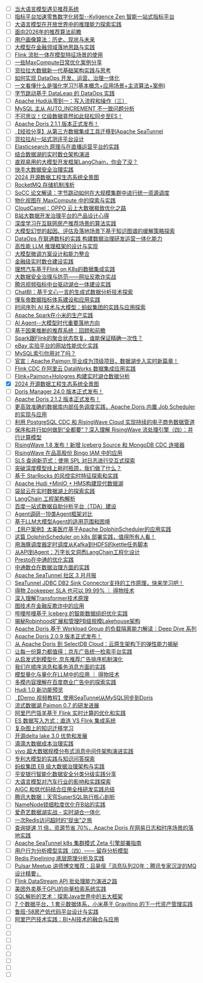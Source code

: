- [ ] [当大语言模型遇见推荐系统](https://mp.weixin.qq.com/s/sHrs3JWKSPW2r-1Pf6KOOQ)
- [ ] [指标平台加速零售数字化转型--Kyligence Zen 智能一站式指标平台](https://mp.weixin.qq.com/s/doA0q-2hmqhDBpFEQtHWNQ)
- [ ] [大语言模型在开放世界中的推理能力探索实践](https://mp.weixin.qq.com/s/LZ6lkTTOom-mbqV9IJ-OZg)
- [ ] [面向2026年的推荐算法前瞻](https://mp.weixin.qq.com/s/orBKeVe-osOh2PKr7ldlQQ)
- [ ] [用户画像算法：历史、现状与未来](https://mp.weixin.qq.com/s/3obuUXE2EE-X_o_qT9GY1w)
- [ ] [大模型在金融领域落地思路与实践](https://mp.weixin.qq.com/s/Zfzd-MCXADSJl_wGtwUU9g)
- [ ] [Flink 流批一体在模型特征场景的使用](https://mp.weixin.qq.com/s/SV5LnN_PyROMgbQBBUbYkw)
- [ ] [一些MaxCompute日常优化案例分享](https://mp.weixin.qq.com/s/2TUdcopVjlUTpOpxgS-QtA)
- [ ] [货拉拉大数据新一代基础架构实践与思考](https://mp.weixin.qq.com/s/qGpGj1fXWK0kARnrOkSqSA)
- [ ] [如何实现 DataOps 开发、运营、治理一体化](https://mp.weixin.qq.com/s/quaA_NuOfi8baFSHBzFCvg)
- [ ] [一文看懂什么是强化学习?(基本概念+应用场景+主流算法+案例)](https://mp.weixin.qq.com/s/t0Q56rJGeabzLRSKjvrrEQ)
- [ ] [字节跳动基于 DataLeap 的 DataOps 实践](https://mp.weixin.qq.com/s/XmmomuLW0UJZ4RRbLpE4OA)
- [ ] [Apache Hudi从零到一：写入流程和操作（三）](https://mp.weixin.qq.com/s/miQaELd5JCYvN5wLXX8nyw)
- [ ] [MySQL 主从 AUTO_INCREMENT 不一致问题分析](https://mp.weixin.qq.com/s/uZoKRTKryGvBNPSlCXQchw)
- [ ] [不可思议！亿级数据竟然如此轻松同步至ES！](https://mp.weixin.qq.com/s/JyH0AHy0VmOe_qiBKSU_RQ)
- [ ] [Apache Doris 2.1.1 版本正式发布！](https://mp.weixin.qq.com/s/unvwDFNjQA6yhCRwidFPDA)
- [ ] [【经验分享】从第三方数据集成工具迁移到Apache SeaTunnel](https://mp.weixin.qq.com/s/PInvlTtg_A9Ap5azoIj_4A)
- [ ] [货拉拉AI一站式测评平台设计](https://mp.weixin.qq.com/s/_GDs3OEXGZmFcBcy0EpYsg)
- [ ] [Elasticsearch 原理与在直播运营平台的实践](https://mp.weixin.qq.com/s/Zfc8pjliWeYwNRtZKQF_NQ)
- [ ] [结合数据湖的实时数仓架构演进](https://mp.weixin.qq.com/s/fB9j-GC3FstpxCYKNASUAw)
- [ ] [直观易用的大模型开发框架LangChain，你会了没？](https://mp.weixin.qq.com/s/oL54vDItOVrgPLJZJw9gqw)
- [ ] [快手大数据安全治理实践](https://mp.weixin.qq.com/s/mOlppsvThT9EADJCJUPQ5g)
- [ ] [2024 开源数据工程生态系统全景图](https://mp.weixin.qq.com/s/gIT_WI3kpvqOyGbOKEriUQ)
- [ ] [RocketMQ 存储机制浅析](https://mp.weixin.qq.com/s/5qI2m_fEqMwQKvDI3J7RMw)
- [ ] [SoCC 论文解读：字节跳动如何在大规模集群中进行统一资源调度](https://mp.weixin.qq.com/s/qy3X92soHPcMu8BrovYvGA)
- [ ] [物化视图在 MaxCompute 中的探索与实践](https://mp.weixin.qq.com/s/v4HLHtOMKTbrdBD-1yOdJg)
- [ ] [CloudCamel：OPPO 云上大数据极致优化之路](https://mp.weixin.qq.com/s/w5lrAteT304VcL_ncdGFqQ)
- [ ] [B站大数据开发治理平台的产品设计心得](https://mp.weixin.qq.com/s/-gss5oSEs9E6lxcz6Qa9ug)
- [ ] [深度学习在互联网房产推荐场景的算法实践](https://mp.weixin.qq.com/s/0UhiuyPTwdhWkdwO5CI9sg)
- [ ] [大模型幻觉的起因、评估及落地场景下基于知识图谱的缓解策略探索](https://mp.weixin.qq.com/s/RRSgEnhQ1XfBRg4zosb5pA)
- [ ] [DataOps 在联通数科的实践 构建数据治理研发运营一体化能力](https://mp.weixin.qq.com/s/aI95kAcx5Du_h_r8Rkk7uA)
- [ ] [高性能 LLM 推理框架的设计与实现](https://mp.weixin.qq.com/s/ADsaNBbGoA7zx6YdmOMsyA)
- [ ] [大模型微调方案设计和能力整合](https://mp.weixin.qq.com/s/H9N833tu-GE6d5yP5vZmQA)
- [ ] [金融级实时数仓建设实践](https://mp.weixin.qq.com/s/mVIyeOxpfDSPLl-69Es-zw)
- [ ] [理想汽车基于Flink on K8s的数据集成实践](https://mp.weixin.qq.com/s/JaPBUI0c8YzIMKNatd4faA)
- [ ] [大数据安全治理与防范——网址反欺诈实战](https://mp.weixin.qq.com/s/NzlJ_lcgNOz5JaEP0jaShg)
- [ ] [腾讯视频指标中台驱动湖仓一体建设实践](https://mp.weixin.qq.com/s/N6QSy_p_3nFGAr4wxlOHNA)
- [ ] [ChatBI：基于文心一言的生成式数据分析技术探索](https://mp.weixin.qq.com/s/G7jCwl09X3yTpRXIpV_aiQ)
- [ ] [懂车帝数据指标体系建设和应用实践](https://mp.weixin.qq.com/s/B3AzU6gvB8JLXZDyWOGNFg)
- [ ] [时间序列 AI 技术与大模型：蚂蚁集团的实践与应用探索](https://mp.weixin.qq.com/s/Y9lG0wxA1zfMEsNkLCiA-Q)
- [ ] [Apache Spark在小米的生产实践](https://mp.weixin.qq.com/s/TfahTB7C9IPFkKH-OXSjQw)
- [ ] [Al Agent--大模型时代重要落地方向](https://mp.weixin.qq.com/s/nCYJD5-E7UOEthl3ff5i5A)
- [ ] [基于因果推断的推荐系统：回顾和前瞻](https://mp.weixin.qq.com/s/DkW3B5n4ZvPg7_UlArxipA)
- [ ] [Spark跟Flink的聚合状态恢复，谁能保证精确一次性？](https://mp.weixin.qq.com/s/9i_UlCkjlJUxTQBA3_blhw)
- [ ] [eBay 实验平台的网站性能优化实践](https://mp.weixin.qq.com/s/ukYl6CEFV7skff_hnA81SQ)
- [ ] [MySQL索引你用对了吗？](https://mp.weixin.qq.com/s/bxqw0Arey3Qia4jjmgmCtQ)
- [ ] [官宣｜Apache Paimon 毕业成为顶级项⽬，数据湖步⼊实时新篇章！](https://mp.weixin.qq.com/s/MqJtqyOGlwgBHFsnRnOm9w)
- [ ] [Flink CDC 在阿里云 DataWorks 数据集成应用实践](https://mp.weixin.qq.com/s/GvV2CW7C8iW7HGk6nZvG0g)
- [ ] [Flink+Paimon+Hologres 构建实时湖仓数据分析](https://mp.weixin.qq.com/s/CWbs2eO-DALmHs_TZtIRaQ)
- [x] [2024 开源数据工程生态系统全景图](https://smartsi.blog.csdn.net/article/details/138015439)
- [ ] [Doris Manager 24.0 版本正式发布！](https://mp.weixin.qq.com/s/7eqPiteqiqbLh3qONukQsg)
- [ ] [Apache Doris 2.1.2 版本正式发布！](https://mp.weixin.qq.com/s/nGeQ6VjEtyaggGiaxFY8FA)
- [ ] [更高效准确的数据库内部任务调度实践，Apache Doris 内置 Job Scheduler 的实现与应用](https://mp.weixin.qq.com/s/n6oRGiaph0O8ECLNsMFLBg)
- [ ] [利用 PostgreSQL CDC 和 RisingWave Cloud 实现持续的电子商务数据管道](https://mp.weixin.qq.com/s/phVMVT6iXFNnvjIje6Nq7Q)
- [ ] [保序和并行如何做到“全都要”？深入理解 RisingWave 流处理引擎（四）：并行计算模型](https://mp.weixin.qq.com/s/FC_-nZCA9_DfVsnBBBm71A)
- [ ] [RisingWave 1.8 发布！新增 Iceberg Source 和 MongoDB CDC 连接器](https://mp.weixin.qq.com/s/pDe4LnqeBM9r5fIlfcLlKw)
- [ ] [RisingWave 在品高股份 Bingo IAM 中的应用](https://mp.weixin.qq.com/s/oQVavDkDkTJMy3UvuGD_vg)
- [ ] [SLS 查询新范式：使用 SPL 对日志进行交互式探索](https://mp.weixin.qq.com/s/jRYZTenuTSMtEGT6_bw7Hw)
- [ ] [突破深度模型线上耗时瓶颈，我们做了什么？](https://mp.weixin.qq.com/s/dvnlcMJl-mI7ulfYC7Q6jA)
- [ ] [基于 StarRocks 的风控实时特征探索和实践](https://mp.weixin.qq.com/s/eGnmM-f2BwVelKts9iDBew)
- [ ] [Apache Hudi +MinIO + HMS构建现代数据湖](https://mp.weixin.qq.com/s/rCJ6XikkU03VvuLj3eFoGQ)
- [ ] [袋鼠云在实时数据湖上的探索实践](https://mp.weixin.qq.com/s/-EnEnFKroXyeWF5N46cWxw)
- [ ] [LangChain 工程架构解析](https://mp.weixin.qq.com/s/YaYjo0i2kbafvgj-EjAMfA)
- [ ] [百度一站式数据自助分析平台（TDA）建设](https://mp.weixin.qq.com/s/gQEKKnhXPJTTLi-swONQdQ)
- [ ] [Agent调研--19类Agent框架对比](https://mp.weixin.qq.com/s/rogMCoS1zDN0mAAC5EKhFQ)
- [ ] [基于LLM大模型Agent的适用范围和困境](https://mp.weixin.qq.com/s/c05e7n4JmaAkbyaWszdc1Q)
- [ ] [【用户案例】太美医疗基于Apache DolphinScheduler的应用实践](https://mp.weixin.qq.com/s/4IHZsYiI7DzQEUqUa79gzg)
- [ ] [这篇 DolphinScheduler on k8s 部署实践，值得所有人看！](https://mp.weixin.qq.com/s/Q0Ud5CgmtaeBU52jgvkQbw)
- [ ] [用海豚调度器定时调度从Kafka到HDFS的kettle任务脚本](https://mp.weixin.qq.com/s/yqdu3uH68z5u7IPxauRHfw)
- [ ] [从API到Agent：万字长文洞悉LangChain工程化设计](https://mp.weixin.qq.com/s/zGS9N92R6dsc9Jk57pmYSg)
- [ ] [Presto在中通的优化实践](https://mp.weixin.qq.com/s/7AETTzjEUusXun9GC82-BA)
- [ ] [中通数仓在数据治理方面的实践](https://mp.weixin.qq.com/s/kZLUVfiM3MhnzOYZvn5cFA)
- [ ] [Apache SeaTunnel 社区 3 月月报](https://mp.weixin.qq.com/s/UW74lglhiU-2fydL921y3Q)
- [ ] [SeaTunnel JDBC DB2 Sink Connector支持的工作原理，快来学习吧！](https://mp.weixin.qq.com/s/Sqc5y8C58a7RoSSuNQGFuA)
- [ ] [得物 Zookeeper SLA 也可以 99.99% ｜ 得物技术](https://mp.weixin.qq.com/s/cICbX3Zeq1BsikbUkhfrKw)
- [ ] [深入理解Transformer技术原理](https://mp.weixin.qq.com/s/ivojJPtsk15_wuj-1ZZ5-w)
- [ ] [图技术在金融反欺诈中的应用](https://mp.weixin.qq.com/s/qktRS4vjUOY1DkddOqGv0Q)
- [ ] [哔哩哔哩基于 Iceberg 的智能数据组织优化实践](https://mp.weixin.qq.com/s/FvACLUdCWclUX10YC5EUSQ)
- [ ] [揭秘Robinhood扩展和管理PB级规模Lakehouse架构](https://mp.weixin.qq.com/s/j_L9_nG0VVjQF4EYu8YOfQ)
- [ ] [Apache Doris 基于 Workload Group 的负载隔离能力解读｜Deep Dive 系列](https://mp.weixin.qq.com/s/4sPXtFo-8MzqPMdYcgl39A)
- [ ] [Apache Doris 2.0.9 版本正式发布！](https://mp.weixin.qq.com/s/acCHcvSQxqEv4qMEpcupuw)
- [ ] [从 Apache Doris 到 SelectDB Cloud：云原生架构下的弹性能力揭秘](https://mp.weixin.qq.com/s/42NSzXzr1jegOk9CI4qP-g)
- [ ] [让每一份算力都值得：京东广告统一检索平台实践](https://mp.weixin.qq.com/s/ayi-rlyckjaOWnEZjOtbSg)
- [ ] [从启发式到模型化 京东推荐广告排序机制演化](https://mp.weixin.qq.com/s/MBAWeGJI6Qq9_oOI-GNYVA)
- [ ] [我们在顺序消息和事务消息方面的实践](https://mp.weixin.qq.com/s/IlqXP5X4FlOcQCzcFXEsGA)
- [ ] [模型量化与量化在LLM中的应用 ｜ 得物技术](https://mp.weixin.qq.com/s/25gZPdn29YBpyEx_l-D09A)
- [ ] [多模内容理解在百度商业广告中的探索实践](https://mp.weixin.qq.com/s/crNYraOldxZ7nv6JhTCe8w)
- [ ] [Hudi 1.0 新功能预览](https://mp.weixin.qq.com/s/cNpWpObUdMZcpV3mgDRT8A)
- [ ] [【Demo 视频教程】使用SeaTunnel从MySQL同步到Doris](https://mp.weixin.qq.com/s/O8c6Xdj_w_ro1oDB-27QRg)
- [ ] [流式数据湖 Paimon 0.7 的研发进展](https://mp.weixin.qq.com/s/sYfi0ASBPxHdoz2UsMiCGA)
- [ ] [阿里巴巴瓴羊基于 Flink 实时计算的优化和实践](https://mp.weixin.qq.com/s/Hv6RleGiSgQ6abwPhbciOA)
- [ ] [ES 数据写入方式：直连 VS Flink 集成系统](https://mp.weixin.qq.com/s/OrT8epW6EMvFzYwY4J1gKA)
- [ ] [复杂图上的知识迁移学习](https://mp.weixin.qq.com/s/1_Bo6BX0mQsnlL5Xm25A9Q)
- [ ] [开源delta lake 3.0 优势和发展](https://mp.weixin.qq.com/s/8l0_g1vrmVeOe6mh1H60sQ)
- [ ] [滴滴大数据成本治理实践](https://mp.weixin.qq.com/s/WvxPWTHiaMB1ihf7g19BZQ)
- [ ] [vivo 超大数据规模分布式消息中间件架构演进实践](https://mp.weixin.qq.com/s/6FEtZI2IVkdbv4iCGZmfyA)
- [ ] [专利大模型的实践与知识问答探索](https://mp.weixin.qq.com/s/kMAoVxsgIIYFNsnXl4e6BA)
- [ ] [蚂蚁集团 EB 级大数据治理架构与实践](https://mp.weixin.qq.com/s/Q9y4tRqLqcXzFCduQvjdqA)
- [ ] [平安银行智能化数据安全分类分级实践分享](https://mp.weixin.qq.com/s/2EXPYGTTPC01NMx9Dqefxw)
- [ ] [大语言模型对汽车行业的影响和实践探索](https://mp.weixin.qq.com/s/BEi0rIVC9G2W5hBjWjy-Zg)
- [ ] [AIGC 和低代码结合应用全栈研发实践总结](https://mp.weixin.qq.com/s/FYri0B2jYCsOVhrENUKAzQ)
- [ ] [腾讯大数据｜天穹SuperSQL执行核心剖析](https://mp.weixin.qq.com/s/aBvpCBsoLRgQUsjdcp8ZEw)
- [ ] [NameNode锁细粒度优化在B站的实践](https://mp.weixin.qq.com/s/fxEULhabuk5Z4GmjZX5jjA)
- [ ] [爱奇艺数据湖实战 - 实时湖仓一体化](https://mp.weixin.qq.com/s/EifwIXT6mbcDrZWsaAaWrQ)
- [ ] [一次Redis访问超时的“捉虫”之旅](https://mp.weixin.qq.com/s/cIVZ6VoNQqF0HFee9psfVQ)
- [ ] [查询提速 11 倍，资源节省 70%，Apache Doris 在网易日志和时序场景的落地实践](https://mp.weixin.qq.com/s/O3H80qL3Gqysn853n-bm5g)
- [ ] [Apache SeaTunnel k8s 集群模式 Zeta 引擎部署指南](https://mp.weixin.qq.com/s/JHwguCGweRChpjkk9fAQaA)
- [ ] [用户行为分析模型实践（四）—— 留存分析模型](https://mp.weixin.qq.com/s/N1HPydjqu3nnqYZz15sFrA)
- [ ] [Redis Pipelining 底层原理分析及实践](https://mp.weixin.qq.com/s/i6jRZwsqy-Iv_TKAjHAJnw)
- [ ] [Pulsar Meetup 讲师博文推荐：吕昊俣「消息队列20年：腾讯专家沉淀的MQ设计精要」](https://mp.weixin.qq.com/s/LFzfmtMn1YhfKSnFES9lZg)
- [ ] [Flink DataStream API 批处理能力演进之路](https://mp.weixin.qq.com/s/v6-8bx22F4-VcxaHUiUeGg)
- [ ] [美团外卖基于GPU的向量检索系统实践](https://mp.weixin.qq.com/s/pPl-anyQnFNFkmBlVsrBpA)
- [ ] [SQL解析的艺术：探索Java世界中的五大框架](https://mp.weixin.qq.com/s/3VGbp9JMrvBEf86Tbcy8rw)
- [ ] [7 个数据平台，1 套元数据体系，小米基于 Gravitino 的下一代资产管理实践](https://mp.weixin.qq.com/s/KOgcw79cQyX39EmYNTM0ow)
- [ ] [鲁班-58房产低代码平台设计与实践](https://mp.weixin.qq.com/s/DAJhQjGatYASZfvV0lA7ig)
- [ ] [阿里巴巴技术实践：BI+AI技术的融合与应用](https://mp.weixin.qq.com/s/oLjQH4xm5l2lO66fb5GH5w)
- [ ] []()
- [ ] []()
- [ ] []()
- [ ] []()
- [ ] []()
- [ ] []()
- [ ] []()
- [ ] []()
